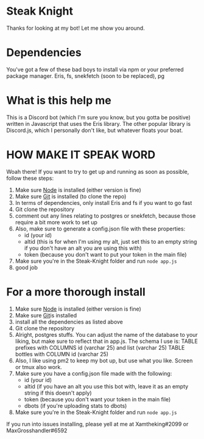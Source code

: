 # Steak Knight

Thanks for looking at my bot!
Let me show you around.

# Dependencies

You've got a few of these bad boys to install via npm or your preferred package manager.
Eris, fs, snekfetch (soon to be replaced), pg

# What is this help me

This is a Discord bot (which I'm sure you know, but you gotta be positive) written in Javascript that uses the Eris library.
The other popular library is Discord.js, which I personally don't like, but whatever floats your boat.

# HOW MAKE IT SPEAK WORD

Woah there! If you want to try to get up and running as soon as possible, follow these steps:

1.  Make sure [Node](https://nodejs.org/en/) is installed (either version is fine)
2.  Make sure [Git](https://git-scm.com/book/en/v2/Getting-Started-Installing-Git) is installed (to clone the repo)
3.  In terms of dependencies, only install Eris and fs if you want to go fast
4.  Git clone the repository
5.  comment out any lines relating to postgres or snekfetch, because those require a bit more work to set up
6.  Also, make sure to generate a config.json file with these properties:
    - id (your id)
    - altid (this is for when I'm using my alt, just set this to an empty string if you don't have an alt you are using this with)
    - token (because you don't want to put your token in the main file)
7.  Make sure you're in the Steak-Knight folder and run `node app.js`
8.  good job

# For a more thorough install

1.  Make sure [Node](https://nodejs.org/en/) is installed (either version is fine)
2.  Make sure [Git](https://git-scm.com/book/en/v2/Getting-Started-Installing-Git)is installed
3.  install all the dependencies as listed above
4.  Git clone the repository
5.  Alright, postgres stuffs. You can adjust the name of the database to your liking, but make sure to reflect that in app.js. The schema I use is:
    TABLE prefixes with COLUMNS id (varchar 25) and list (varchar 25)
    TABLE bottles with COLUMN id (varchar 25)
6.  Also, I like using pm2 to keep my bot up, but use what you like. Screen or tmux also work.
7.  Make sure you have a config.json file made with the following:
    - id (your id)
    - altid (if you have an alt you use this bot with, leave it as an empty string if this doesn't apply)
    - token (because you don't want your token in the main file)
    - dbots (if you're uploading stats to dbots)
8.  Make sure you're in the Steak-Knight folder and run `node app.js`

If you run into issues installing, please yell at me at Xamtheking#2099 or MaxGrosshandler#6592
